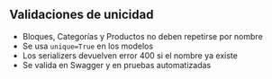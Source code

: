 ## Validaciones de unicidad

- Bloques, Categorías y Productos no deben repetirse por nombre
- Se usa `unique=True` en los modelos
- Los serializers devuelven error 400 si el nombre ya existe
- Se valida en Swagger y en pruebas automatizadas
